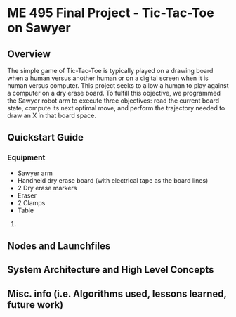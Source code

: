 # ME 495 Final Project - Tic-Tac-Toe on Sawyer

## Overview
The simple game of Tic-Tac-Toe is typically played on a drawing board when a human versus another human or on a digital screen when it is human versus computer. This project seeks to allow a human to play against a computer on a dry erase board. To fulfill this objective, we programmed the Sawyer robot arm to execute three objectives: read the current board state, compute its next optimal move, and perform the trajectory needed to draw an X in that board space.


## Quickstart Guide
### Equipment
* Sawyer arm
* Handheld dry erase board (with electrical tape as the board lines)
* 2 Dry erase markers
* Eraser
* 2 Clamps
* Table

1. 



## Nodes and Launchfiles



## System Architecture and High Level Concepts



## Misc. info (i.e. Algorithms used, lessons learned, future work)
